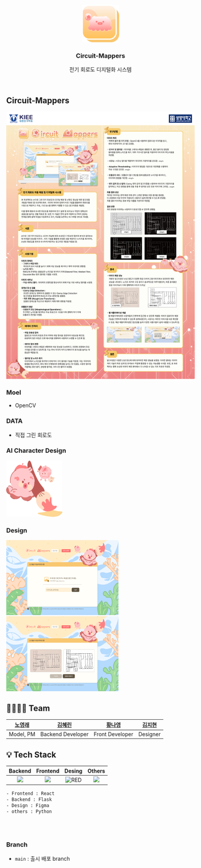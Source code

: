 <br>
<div align="center">
  <img src="https://github.com/sozerong/dataset/blob/main/%EB%A7%A4%ED%8D%BC%EC%8A%A4%EB%A1%9C%EA%B3%A0.png" width=100 height=100 /><br>
  <h3 align="center">Circuit-Mappers</h3>
  <p align="center">
    전기 회로도 디지털화 시스템<br>
  </p>
</div>
<br>

## Circuit-Mappers
<a align="center"><img src="https://github.com/sozerong/dataset/blob/main/%EB%A7%A4%ED%8D%BC%EC%8A%A4%ED%8F%AC%EC%8A%A4%ED%84%B0.jpg"/><br></a>

### Moel
- OpenCV

### DATA
- 직접 그린 회로도

### AI Character Design
<a align="center"><img src="https://github.com/sozerong/dataset/blob/main/%EB%AC%B4%EB%8B%88%EC%99%80%ED%95%B4%EB%A6%AC.png" width=150 height=150/><br></a>

### Design
<a align="center"><img src="https://github.com/sozerong/dataset/blob/main/%ED%9A%8C%EB%A1%9C%EB%8F%84%20%EA%B7%B8%EB%A6%AC%EA%B8%B0.png" width=300 height=200/>&nbsp;&nbsp;&nbsp;&nbsp;<img src="https://github.com/sozerong/dataset/blob/main/%ED%9A%8C%EB%A1%9C%EB%8F%84%20%EA%B7%B8%EB%A6%AC%EA%B8%B0%20-%20%EB%B3%80%ED%99%98%EC%99%84%EB%A3%8C.png" width=300 height=200/><br></a>


## 👨‍👩‍👧‍👧 Team
| [노영래](https://github.com/sozerong) | [김혜린](https://github.com/wxxnxx) | [황나영](https://github.com/bossna0) | [김지현]() |
| :----------------------------------------: | :----------------------------------------: | :----------------------------------------: | :----------------------------------------: |
| Model, PM | Backend Developer | Front Developer | Designer |


## 💡 Tech Stack
Backend|Frontend|Desing|Others|
|:------:|:------:|:------:|:------:|
|<img src="https://img.shields.io/badge/flask-000000?style=for-the-badge&logo=flask&logoColor=white">|<img src="https://img.shields.io/badge/react-61DAFB?style=for-the-badge&logo=react&logoColor=black">|<img alt="RED" src ="https://img.shields.io/badge/Figma-F24E1E.svg?&style=for-the-badge&logo=Figma&logoColor=white"/>|<img src="https://img.shields.io/badge/python-3776AB?style=for-the-badge&logo=python&logoColor=white">|

```
- Frontend : React
- Backend : Flask
- Design : Figma
- others : Python
```
<br><br>


### Branch
- `main` : 출시 배포 branch 
